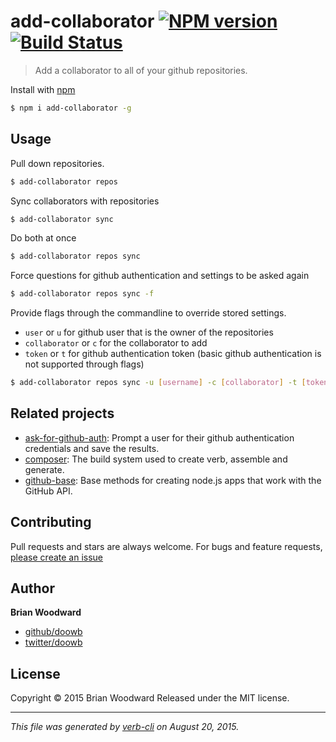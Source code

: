 # add-collaborator [![NPM version](https://badge.fury.io/js/add-collaborator.svg)](http://badge.fury.io/js/add-collaborator)  [![Build Status](https://travis-ci.org/doowb/add-collaborator.svg)](https://travis-ci.org/doowb/add-collaborator)

> Add a collaborator to all of your github repositories.

Install with [npm](https://www.npmjs.com/)

```sh
$ npm i add-collaborator -g
```

## Usage

Pull down repositories.

```sh
$ add-collaborator repos
```

Sync collaborators with repositories

```sh
$ add-collaborator sync
```

Do both at once

```sh
$ add-collaborator repos sync
```

Force questions for github authentication and settings to be asked again

```sh
$ add-collaborator repos sync -f
```

Provide flags through the commandline to override stored settings.

* `user` or `u` for github user that is the owner of the repositories
* `collaborator` or `c` for the collaborator to add
* `token` or `t` for github authentication token (basic github authentication is not supported through flags)

```sh
$ add-collaborator repos sync -u [username] -c [collaborator] -t [token]
```

## Related projects

<!-- add an array of related projects, then un-escape the helper -->

* [ask-for-github-auth](https://github.com/doowb/ask-for-github-auth): Prompt a user for their github authentication credentials and save the results.
* [composer](https://github.com/jonschlinkert/composer): The build system used to create verb, assemble and generate.
* [github-base](https://github.com/jonschlinkert/github-base): Base methods for creating node.js apps that work with the GitHub API.

## Contributing

Pull requests and stars are always welcome. For bugs and feature requests, [please create an issue](https://github.com/doowb/add-collaborator/issues/new)

## Author

**Brian Woodward**

+ [github/doowb](https://github.com/doowb)
+ [twitter/doowb](http://twitter.com/doowb)

## License

Copyright © 2015 Brian Woodward
Released under the MIT license.

***

_This file was generated by [verb-cli](https://github.com/assemble/verb-cli) on August 20, 2015._
